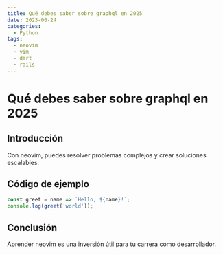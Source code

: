 ```yaml
---
title: Qué debes saber sobre graphql en 2025
date: 2023-06-24
categories:
  - Python
tags:
  - neovim
  - vim
  - dart
  - rails
---
```


# Qué debes saber sobre graphql en 2025

## Introducción

Con neovim, puedes resolver problemas complejos y crear soluciones escalables.

## Código de ejemplo

```javascript
const greet = name => `Hello, ${name}!`;
console.log(greet('world'));
```

## Conclusión

Aprender neovim es una inversión útil para tu carrera como desarrollador.